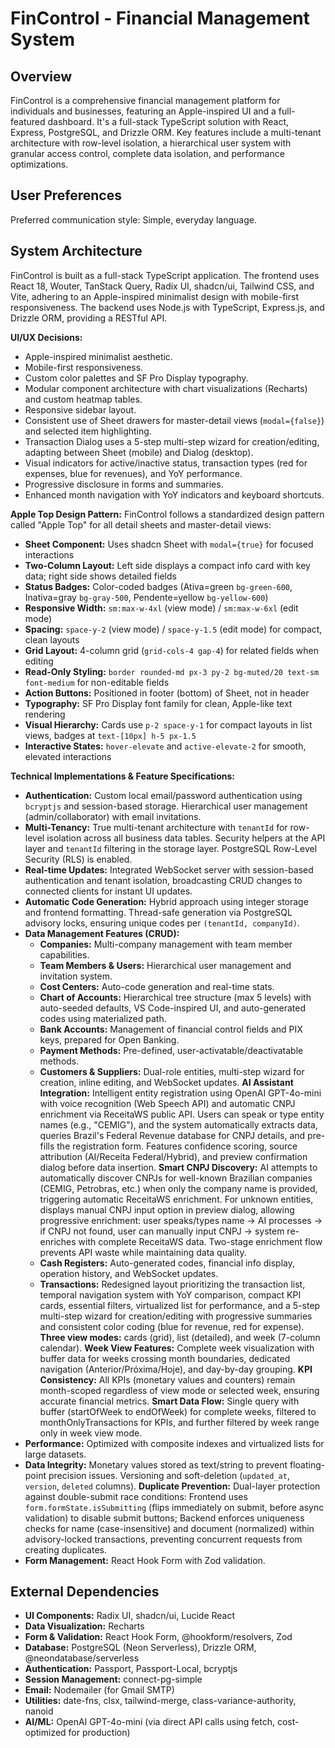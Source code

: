 # FinControl - Financial Management System

## Overview

FinControl is a comprehensive financial management platform for individuals and businesses, featuring an Apple-inspired UI and a full-featured dashboard. It's a full-stack TypeScript solution with React, Express, PostgreSQL, and Drizzle ORM. Key features include a multi-tenant architecture with row-level isolation, a hierarchical user system with granular access control, complete data isolation, and performance optimizations.

## User Preferences

Preferred communication style: Simple, everyday language.

## System Architecture

FinControl is built as a full-stack TypeScript application. The frontend uses React 18, Wouter, TanStack Query, Radix UI, shadcn/ui, Tailwind CSS, and Vite, adhering to an Apple-inspired minimalist design with mobile-first responsiveness. The backend uses Node.js with TypeScript, Express.js, and Drizzle ORM, providing a RESTful API.

**UI/UX Decisions:**
- Apple-inspired minimalist aesthetic.
- Mobile-first responsiveness.
- Custom color palettes and SF Pro Display typography.
- Modular component architecture with chart visualizations (Recharts) and custom heatmap tables.
- Responsive sidebar layout.
- Consistent use of Sheet drawers for master-detail views (`modal={false}`) and selected item highlighting.
- Transaction Dialog uses a 5-step multi-step wizard for creation/editing, adapting between Sheet (mobile) and Dialog (desktop).
- Visual indicators for active/inactive status, transaction types (red for expenses, blue for revenues), and YoY performance.
- Progressive disclosure in forms and summaries.
- Enhanced month navigation with YoY indicators and keyboard shortcuts.

**Apple Top Design Pattern:**
FinControl follows a standardized design pattern called "Apple Top" for all detail sheets and master-detail views:
- **Sheet Component:** Uses shadcn Sheet with `modal={true}` for focused interactions
- **Two-Column Layout:** Left side displays a compact info card with key data; right side shows detailed fields
- **Status Badges:** Color-coded badges (Ativa=green `bg-green-600`, Inativa=gray `bg-gray-500`, Pendente=yellow `bg-yellow-600`)
- **Responsive Width:** `sm:max-w-4xl` (view mode) / `sm:max-w-6xl` (edit mode)
- **Spacing:** `space-y-2` (view mode) / `space-y-1.5` (edit mode) for compact, clean layouts
- **Grid Layout:** 4-column grid (`grid-cols-4 gap-4`) for related fields when editing
- **Read-Only Styling:** `border rounded-md px-3 py-2 bg-muted/20 text-sm font-medium` for non-editable fields
- **Action Buttons:** Positioned in footer (bottom) of Sheet, not in header
- **Typography:** SF Pro Display font family for clean, Apple-like text rendering
- **Visual Hierarchy:** Cards use `p-2 space-y-1` for compact layouts in list views, badges at `text-[10px] h-5 px-1.5`
- **Interactive States:** `hover-elevate` and `active-elevate-2` for smooth, elevated interactions

**Technical Implementations & Feature Specifications:**

*   **Authentication:** Custom local email/password authentication using `bcryptjs` and session-based storage. Hierarchical user management (admin/collaborator) with email invitations.
*   **Multi-Tenancy:** True multi-tenant architecture with `tenantId` for row-level isolation across all business data tables. Security helpers at the API layer and `tenantId` filtering in the storage layer. PostgreSQL Row-Level Security (RLS) is enabled.
*   **Real-time Updates:** Integrated WebSocket server with session-based authentication and tenant isolation, broadcasting CRUD changes to connected clients for instant UI updates.
*   **Automatic Code Generation:** Hybrid approach using integer storage and frontend formatting. Thread-safe generation via PostgreSQL advisory locks, ensuring unique codes per `(tenantId, companyId)`.
*   **Data Management Features (CRUD):**
    *   **Companies:** Multi-company management with team member capabilities.
    *   **Team Members & Users:** Hierarchical user management and invitation system.
    *   **Cost Centers:** Auto-code generation and real-time stats.
    *   **Chart of Accounts:** Hierarchical tree structure (max 5 levels) with auto-seeded defaults, VS Code-inspired UI, and auto-generated codes using materialized path.
    *   **Bank Accounts:** Management of financial control fields and PIX keys, prepared for Open Banking.
    *   **Payment Methods:** Pre-defined, user-activatable/deactivatable methods.
    *   **Customers & Suppliers:** Dual-role entities, multi-step wizard for creation, inline editing, and WebSocket updates. **AI Assistant Integration:** Intelligent entity registration using OpenAI GPT-4o-mini with voice recognition (Web Speech API) and automatic CNPJ enrichment via ReceitaWS public API. Users can speak or type entity names (e.g., "CEMIG"), and the system automatically extracts data, queries Brazil's Federal Revenue database for CNPJ details, and pre-fills the registration form. Features confidence scoring, source attribution (AI/Receita Federal/Hybrid), and preview confirmation dialog before data insertion. **Smart CNPJ Discovery:** AI attempts to automatically discover CNPJs for well-known Brazilian companies (CEMIG, Petrobras, etc.) when only the company name is provided, triggering automatic ReceitaWS enrichment. For unknown entities, displays manual CNPJ input option in preview dialog, allowing progressive enrichment: user speaks/types name → AI processes → if CNPJ not found, user can manually input CNPJ → system re-enriches with complete ReceitaWS data. Two-stage enrichment flow prevents API waste while maintaining data quality.
    *   **Cash Registers:** Auto-generated codes, financial info display, operation history, and WebSocket updates.
    *   **Transactions:** Redesigned layout prioritizing the transaction list, temporal navigation system with YoY comparison, compact KPI cards, essential filters, virtualized list for performance, and a 5-step multi-step wizard for creation/editing with progressive summaries and consistent color coding (blue for revenue, red for expense). **Three view modes:** cards (grid), list (detailed), and week (7-column calendar). **Week View Features:** Complete week visualization with buffer data for weeks crossing month boundaries, dedicated navigation (Anterior/Próxima/Hoje), and day-by-day grouping. **KPI Consistency:** All KPIs (monetary values and counters) remain month-scoped regardless of view mode or selected week, ensuring accurate financial metrics. **Smart Data Flow:** Single query with buffer (startOfWeek to endOfWeek) for complete weeks, filtered to monthOnlyTransactions for KPIs, and further filtered by week range only in week view mode.
*   **Performance:** Optimized with composite indexes and virtualized lists for large datasets.
*   **Data Integrity:** Monetary values stored as text/string to prevent floating-point precision issues. Versioning and soft-deletion (`updated_at`, `version`, `deleted` columns). **Duplicate Prevention:** Dual-layer protection against double-submit race conditions: Frontend uses `form.formState.isSubmitting` (flips immediately on submit, before async validation) to disable submit buttons; Backend enforces uniqueness checks for name (case-insensitive) and document (normalized) within advisory-locked transactions, preventing concurrent requests from creating duplicates.
*   **Form Management:** React Hook Form with Zod validation.

## External Dependencies

*   **UI Components:** Radix UI, shadcn/ui, Lucide React
*   **Data Visualization:** Recharts
*   **Form & Validation:** React Hook Form, @hookform/resolvers, Zod
*   **Database:** PostgreSQL (Neon Serverless), Drizzle ORM, @neondatabase/serverless
*   **Authentication:** Passport, Passport-Local, bcryptjs
*   **Session Management:** connect-pg-simple
*   **Email:** Nodemailer (for Gmail SMTP)
*   **Utilities:** date-fns, clsx, tailwind-merge, class-variance-authority, nanoid
*   **AI/ML:** OpenAI GPT-4o-mini (via direct API calls using fetch, cost-optimized for production)